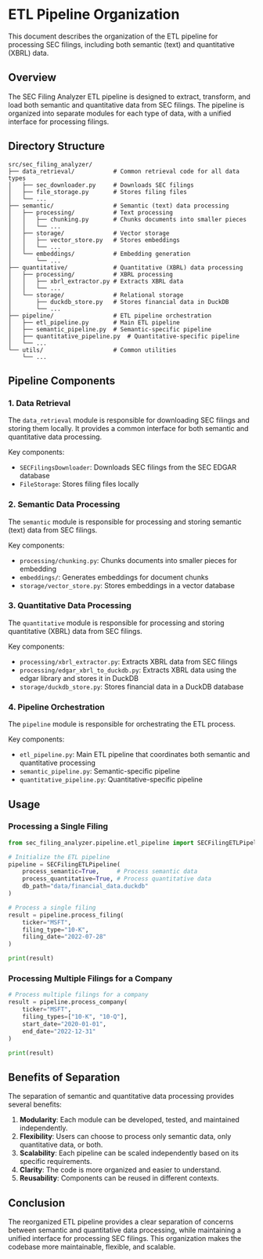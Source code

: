 # ETL Pipeline Organization

This document describes the organization of the ETL pipeline for processing SEC filings, including both semantic (text) and quantitative (XBRL) data.

## Overview

The SEC Filing Analyzer ETL pipeline is designed to extract, transform, and load both semantic and quantitative data from SEC filings. The pipeline is organized into separate modules for each type of data, with a unified interface for processing filings.

## Directory Structure

```
src/sec_filing_analyzer/
├── data_retrieval/           # Common retrieval code for all data types
│   ├── sec_downloader.py     # Downloads SEC filings
│   ├── file_storage.py       # Stores filing files
│   └── ...
├── semantic/                 # Semantic (text) data processing
│   ├── processing/           # Text processing
│   │   ├── chunking.py       # Chunks documents into smaller pieces
│   │   └── ...
│   ├── storage/              # Vector storage
│   │   ├── vector_store.py   # Stores embeddings
│   │   └── ...
│   └── embeddings/           # Embedding generation
│       └── ...
├── quantitative/             # Quantitative (XBRL) data processing
│   ├── processing/           # XBRL processing
│   │   ├── xbrl_extractor.py # Extracts XBRL data
│   │   └── ...
│   └── storage/              # Relational storage
│       ├── duckdb_store.py   # Stores financial data in DuckDB
│       └── ...
├── pipeline/                 # ETL pipeline orchestration
│   ├── etl_pipeline.py       # Main ETL pipeline
│   ├── semantic_pipeline.py  # Semantic-specific pipeline
│   ├── quantitative_pipeline.py  # Quantitative-specific pipeline
│   └── ...
└── utils/                    # Common utilities
    └── ...
```

## Pipeline Components

### 1. Data Retrieval

The `data_retrieval` module is responsible for downloading SEC filings and storing them locally. It provides a common interface for both semantic and quantitative data processing.

Key components:
- `SECFilingsDownloader`: Downloads SEC filings from the SEC EDGAR database
- `FileStorage`: Stores filing files locally

### 2. Semantic Data Processing

The `semantic` module is responsible for processing and storing semantic (text) data from SEC filings.

Key components:
- `processing/chunking.py`: Chunks documents into smaller pieces for embedding
- `embeddings/`: Generates embeddings for document chunks
- `storage/vector_store.py`: Stores embeddings in a vector database

### 3. Quantitative Data Processing

The `quantitative` module is responsible for processing and storing quantitative (XBRL) data from SEC filings.

Key components:
- `processing/xbrl_extractor.py`: Extracts XBRL data from SEC filings
- `processing/edgar_xbrl_to_duckdb.py`: Extracts XBRL data using the edgar library and stores it in DuckDB
- `storage/duckdb_store.py`: Stores financial data in a DuckDB database

### 4. Pipeline Orchestration

The `pipeline` module is responsible for orchestrating the ETL process.

Key components:
- `etl_pipeline.py`: Main ETL pipeline that coordinates both semantic and quantitative processing
- `semantic_pipeline.py`: Semantic-specific pipeline
- `quantitative_pipeline.py`: Quantitative-specific pipeline

## Usage

### Processing a Single Filing

```python
from sec_filing_analyzer.pipeline.etl_pipeline import SECFilingETLPipeline

# Initialize the ETL pipeline
pipeline = SECFilingETLPipeline(
    process_semantic=True,     # Process semantic data
    process_quantitative=True, # Process quantitative data
    db_path="data/financial_data.duckdb"
)

# Process a single filing
result = pipeline.process_filing(
    ticker="MSFT",
    filing_type="10-K",
    filing_date="2022-07-28"
)

print(result)
```

### Processing Multiple Filings for a Company

```python
# Process multiple filings for a company
result = pipeline.process_company(
    ticker="MSFT",
    filing_types=["10-K", "10-Q"],
    start_date="2020-01-01",
    end_date="2022-12-31"
)

print(result)
```

## Benefits of Separation

The separation of semantic and quantitative data processing provides several benefits:

1. **Modularity**: Each module can be developed, tested, and maintained independently.
2. **Flexibility**: Users can choose to process only semantic data, only quantitative data, or both.
3. **Scalability**: Each pipeline can be scaled independently based on its specific requirements.
4. **Clarity**: The code is more organized and easier to understand.
5. **Reusability**: Components can be reused in different contexts.

## Conclusion

The reorganized ETL pipeline provides a clear separation of concerns between semantic and quantitative data processing, while maintaining a unified interface for processing SEC filings. This organization makes the codebase more maintainable, flexible, and scalable.
